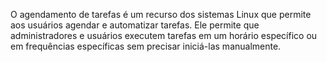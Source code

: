 O agendamento de tarefas é um recurso dos sistemas Linux que permite aos usuários agendar e automatizar tarefas. Ele permite que administradores e usuários executem tarefas em um horário específico ou em frequências específicas sem precisar iniciá-las manualmente.